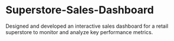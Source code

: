 # Superstore-Sales-Dashboard
Designed and developed an interactive sales dashboard for a retail superstore to monitor and analyze key performance metrics.
